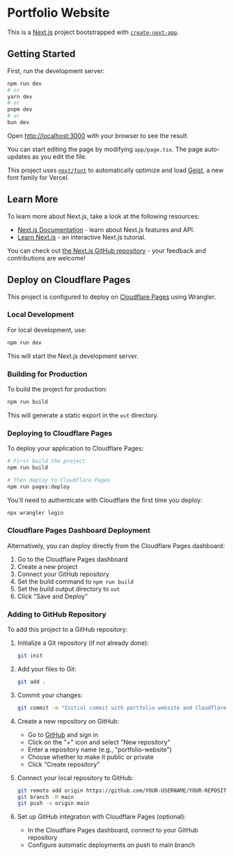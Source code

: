 # Portfolio Website

This is a [Next.js](https://nextjs.org) project bootstrapped with [`create-next-app`](https://nextjs.org/docs/app/api-reference/cli/create-next-app).

## Getting Started

First, run the development server:

```bash
npm run dev
# or
yarn dev
# or
pnpm dev
# or
bun dev
```

Open [http://localhost:3000](http://localhost:3000) with your browser to see the result.

You can start editing the page by modifying `app/page.tsx`. The page auto-updates as you edit the file.

This project uses [`next/font`](https://nextjs.org/docs/app/building-your-application/optimizing/fonts) to automatically optimize and load [Geist](https://vercel.com/font), a new font family for Vercel.

## Learn More

To learn more about Next.js, take a look at the following resources:

- [Next.js Documentation](https://nextjs.org/docs) - learn about Next.js features and API.
- [Learn Next.js](https://nextjs.org/learn) - an interactive Next.js tutorial.

You can check out [the Next.js GitHub repository](https://github.com/vercel/next.js) - your feedback and contributions are welcome!

## Deploy on Cloudflare Pages

This project is configured to deploy on [Cloudflare Pages](https://pages.cloudflare.com/) using Wrangler.

### Local Development

For local development, use:

```bash
npm run dev
```

This will start the Next.js development server.

### Building for Production

To build the project for production:

```bash
npm run build
```

This will generate a static export in the `out` directory.

### Deploying to Cloudflare Pages

To deploy your application to Cloudflare Pages:

```bash
# First build the project
npm run build

# Then deploy to Cloudflare Pages
npm run pages:deploy
```

You'll need to authenticate with Cloudflare the first time you deploy:

```bash
npx wrangler login
```

### Cloudflare Pages Dashboard Deployment

Alternatively, you can deploy directly from the Cloudflare Pages dashboard:

1. Go to the Cloudflare Pages dashboard
2. Create a new project
3. Connect your GitHub repository
4. Set the build command to `npm run build`
5. Set the build output directory to `out`
6. Click "Save and Deploy"

### Adding to GitHub Repository

To add this project to a GitHub repository:

1. Initialize a Git repository (if not already done):
   ```bash
   git init
   ```

2. Add your files to Git:
   ```bash
   git add .
   ```

3. Commit your changes:
   ```bash
   git commit -m "Initial commit with portfolio website and Cloudflare Pages configuration"
   ```

4. Create a new repository on GitHub:
   - Go to [GitHub](https://github.com/) and sign in
   - Click on the "+" icon and select "New repository"
   - Enter a repository name (e.g., "portfolio-website")
   - Choose whether to make it public or private
   - Click "Create repository"

5. Connect your local repository to GitHub:
   ```bash
   git remote add origin https://github.com/YOUR-USERNAME/YOUR-REPOSITORY-NAME.git
   git branch -M main
   git push -u origin main
   ```

6. Set up GitHub integration with Cloudflare Pages (optional):
   - In the Cloudflare Pages dashboard, connect to your GitHub repository
   - Configure automatic deployments on push to main branch
